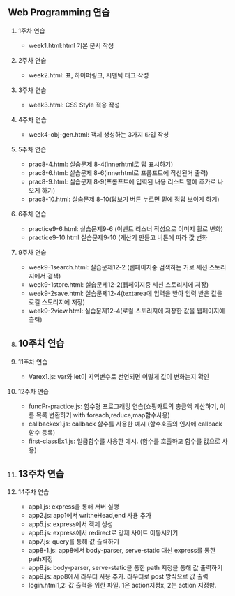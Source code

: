 ## Web Programming 연습

1. 1주차 연습
   - week1.html:html 기본 문서 작성

2. 2주차 연습
     - week2.html: 표, 하이퍼링크, 시맨틱 태그 작성
   
3. 3주차 연습
   - week3.html: CSS Style 적용 작성
   
4. 4주차 연습
   - week4-obj-gen.html: 객체 생성하는 3가지 타입 작성

5. 5주차 연습
   - prac8-4.html: 실습문제 8-4(innerhtml로 답 표시하기)
   - prac8-6.html: 실습문제 8-6(innerhtml로 프롬프트에 작선된거 출력)
   - prac8-9.html: 실습문제 8-9(프롬프트에 입력된 내용 리스트 밑에 추가로 나오게 하기)
   - prac8-10.html: 실습문제 8-10(답보기 버튼 누르면 밑에 정답 보이게 하기)
6. 6주차 연습
   - practice9-6.html: 실습문제9-6 (이벤트 리스너 작성으로 이미지 휠로 변화)
   - practice9-10.html 실습문제9-10 (계산기 만들고 버튼에 따라 값 변화

7. 9주차 연습
   - week9-1search.html: 실습문제12-2 (웹페이지중 검색하는 거로 세션 스토리지에서 검색)
   - week9-1store.html: 실습문제12-2(웹페이지중 세션 스토리지에 저장)
   - week9-2save.html: 실습문제12-4(textarea에 입력을 받아 입력 받은 값을 로컬 스토리지에 저장)
   - week9-2view.html: 실습문제12-4(로컬 스토리지에 저장한 값을 웹페이지에 출력)
8.  10주차 연습
      -
9.  11주차 연습
      - Varex1.js: var와 let이 지역변수로 선언되면 어떻게 값이 변화는지 확인
10.  12주차 연습
      - funcPr-practice.js: 함수형 프로그래밍 연습(쇼핑카트의 총금액 계산하기, 이름 목록 변환하기 with foreach,reduce,map함수사용)
      - callbackex1.js: callback 함수를 사용한 예시 (함수호출의 인자에 callback 함수 등록)
      - first-classEx1.js: 일급함수를 사용한 예시. (함수를 호출하고 함수를 값으로 사용)
11.  13주차 연습
      -
12.  14주차 연습
       - app1.js: express을 통해 서버 실행
       - app2.js: app1에서 writheHead,end 사용 추가
       - app5.js: express에서 객체 생성
       - app6.js: express에서 redirect로 강제 사이트 이동시키기
       - app7.js: query를 통해 값 출력하기
       - app8-1.js: app8에서 body-parser, serve-static 대신 express를 통한 path지정
       - app8.js: body-parser, serve-static을 통한 path 지정을 통해 값 출력하기
       - app9.js: app8에서 라우터 사용 추가. 라우터로 post 방식으로 값 출력
       - login.html1,2: 값 출력을 위한 파일. 1은 action지정x, 2는 action 지정함.
